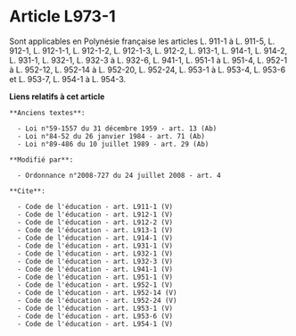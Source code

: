 # Article L973-1

Sont applicables en Polynésie française les articles L. 911-1 à L. 911-5, L. 912-1, L. 912-1-1, L. 912-1-2, L. 912-1-3, L.
912-2, L. 913-1, L. 914-1, L. 914-2, L. 931-1, L. 932-1, L. 932-3 à L. 932-6, L. 941-1, L. 951-1 à L. 951-4, L. 952-1 à L.
952-12, L. 952-14 à L. 952-20, L. 952-24, L. 953-1 à L. 953-4, L. 953-6 et L. 953-7, 
L. 954-1 à L. 954-3.

**Liens relatifs à cet article**

	**Anciens textes**:

	  - Loi n°59-1557 du 31 décembre 1959 - art. 13 (Ab)
	  - Loi n°84-52 du 26 janvier 1984 - art. 71 (Ab)
	  - Loi n°89-486 du 10 juillet 1989 - art. 29 (Ab)

	**Modifié par**:

	  - Ordonnance n°2008-727 du 24 juillet 2008 - art. 4

	**Cite**:

	  - Code de l'éducation - art. L911-1 (V)
	  - Code de l'éducation - art. L912-1 (V)
	  - Code de l'éducation - art. L912-2 (V)
	  - Code de l'éducation - art. L913-1 (V)
	  - Code de l'éducation - art. L914-1 (V)
	  - Code de l'éducation - art. L931-1 (V)
	  - Code de l'éducation - art. L932-1 (V)
	  - Code de l'éducation - art. L932-3 (V)
	  - Code de l'éducation - art. L941-1 (V)
	  - Code de l'éducation - art. L951-1 (V)
	  - Code de l'éducation - art. L952-1 (V)
	  - Code de l'éducation - art. L952-14 (V)
	  - Code de l'éducation - art. L952-24 (V)
	  - Code de l'éducation - art. L953-1 (V)
	  - Code de l'éducation - art. L953-6 (V)
	  - Code de l'éducation - art. L954-1 (V)
